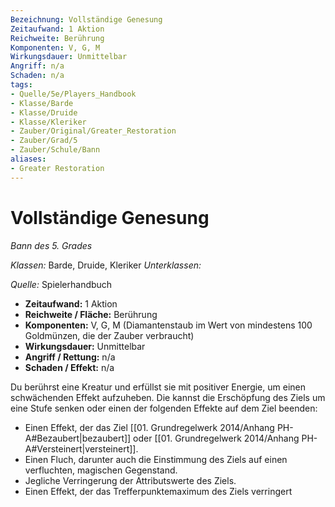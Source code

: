 ```yaml
---
Bezeichnung: Vollständige Genesung
Zeitaufwand: 1 Aktion
Reichweite: Berührung
Komponenten: V, G, M
Wirkungsdauer: Unmittelbar
Angriff: n/a
Schaden: n/a
tags:
- Quelle/5e/Players_Handbook
- Klasse/Barde
- Klasse/Druide
- Klasse/Kleriker
- Zauber/Original/Greater_Restoration
- Zauber/Grad/5
- Zauber/Schule/Bann
aliases:
- Greater Restoration
---
```

# Vollständige Genesung
_Bann des 5. Grades_

_Klassen:_ Barde, Druide, Kleriker
_Unterklassen:_

_Quelle:_ Spielerhandbuch

- **Zeitaufwand:** 1 Aktion
- **Reichweite / Fläche:** Berührung
- **Komponenten:** V, G, M (Diamantenstaub im Wert von mindestens 100  Goldmünzen, die der Zauber verbraucht)
- **Wirkungsdauer:** Unmittelbar
- **Angriff / Rettung:** n/a
- **Schaden / Effekt:** n/a

Du berührst eine Kreatur und erfüllst sie mit positiver Energie, um einen schwächenden Effekt aufzuheben. Die kannst die Erschöpfung des Ziels um eine Stufe senken oder einen der folgenden Effekte auf dem Ziel beenden:

- Einen Effekt, der das Ziel [[01. Grundregelwerk 2014/Anhang PH-A#Bezaubert|bezaubert]] oder [[01. Grundregelwerk 2014/Anhang PH-A#Versteinert|versteinert]].
- Einen Fluch, darunter auch die Einstimmung des Ziels auf einen verfluchten, magischen Gegenstand.
- Jegliche Verringerung der Attributswerte des Ziels.
- Einen Effekt, der das Trefferpunktemaximum des Ziels verringert